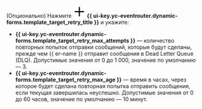 (Опционально) Нажмите ![plus](../../_assets/console-icons/plus.svg) **{{ ui-key.yc-eventrouter.dynamic-forms.template_target_retry_title }}** и укажите:

* **{{ ui-key.yc-eventrouter.dynamic-forms.template_target_retry_max_attempts }}** — количество повторных попыток отправки сообщений, которые будут сделаны, прежде чем {{ er-name }} отправит сообщения в Dead Letter Queue (DLQ). Допустимые значения от 0 до 1 000, значение по умолчанию — 3.
* **{{ ui-key.yc-eventrouter.dynamic-forms.template_target_retry_max_age }}** — время в часах, через которое будет сделана повторная попытка отправить сообщения, если текущая завершилась неуспешно. Допустимые значения от 0 до 60 часов, значение по умолчанию — 10 минут.